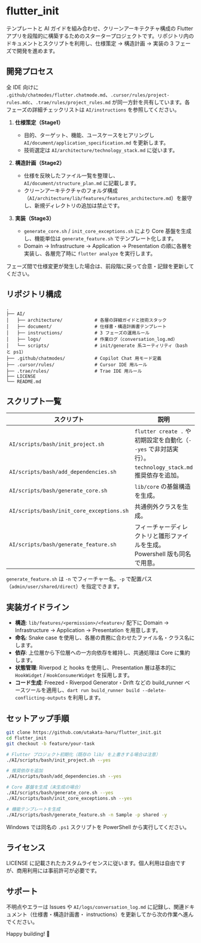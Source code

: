 # flutter_init

テンプレートと AI ガイドを組み合わせ、クリーンアーキテクチャ構成の Flutter アプリを段階的に構築するためのスタータープロジェクトです。リポジトリ内のドキュメントとスクリプトを利用し、仕様策定 → 構造計画 → 実装の 3 フェーズで開発を進めます。

## 開発プロセス

全 IDE 向けに `.github/chatmodes/flutter.chatmode.md`、`.cursor/rules/project-rules.mdc`、`.trae/rules/project_rules.md` が同一方針を共有しています。各フェーズの詳細チェックリストは `AI/instructions` を参照してください。

1. **仕様策定（Stage1）**
   - 目的、ターゲット、機能、ユースケースをヒアリングし `AI/document/application_specification.md` を更新します。
   - 技術選定は `AI/architecture/technology_stack.md` に従います。

2. **構造計画（Stage2）**
   - 仕様を反映したファイル一覧を整理し、`AI/document/structure_plan.md` に記載します。
   - クリーンアーキテクチャのフォルダ構成（`AI/architecture/lib/features/features_architecture.md`）を厳守し、新規ディレクトリの追加は禁止です。

3. **実装（Stage3）**
   - `generate_core.sh` / `init_core_exceptions.sh` により Core 基盤を生成し、機能単位は `generate_feature.sh` でテンプレート化します。
   - Domain → Infrastructure → Application → Presentation の順に各層を実装し、各層完了時に `flutter analyze` を実行します。

フェーズ間で仕様変更が発生した場合は、前段階に戻って合意・記録を更新してください。

## リポジトリ構成

```
.
├── AI/
│   ├── architecture/            # 各層の詳細ガイドと技術スタック
│   ├── document/                # 仕様書・構造計画書テンプレート
│   ├── instructions/            # 3 フェーズの運用ルール
│   ├── logs/                    # 作業ログ（conversation_log.md）
│   └── scripts/                 # init/generate 系ユーティリティ（bash と ps1）
├── .github/chatmodes/           # Copilot Chat 用モード定義
├── .cursor/rules/               # Cursor IDE 用ルール
├── .trae/rules/                 # Trae IDE 用ルール
├── LICENSE
└── README.md
```

## スクリプト一覧

| スクリプト | 説明 |
| --- | --- |
| `AI/scripts/bash/init_project.sh` | `flutter create .` や初期設定を自動化（`--yes` で非対話実行）。 |
| `AI/scripts/bash/add_dependencies.sh` | `technology_stack.md` 推奨依存を追加。 |
| `AI/scripts/bash/generate_core.sh` | `lib/core` の基盤構造を生成。 |
| `AI/scripts/bash/init_core_exceptions.sh` | 共通例外クラスを生成。 |
| `AI/scripts/bash/generate_feature.sh` | フィーチャーディレクトリと雛形ファイルを生成。 Powershell 版も同名で用意。 |

`generate_feature.sh` は `-n` でフィーチャー名、`-p` で配置パス（`admin/user/shared/direct`）を指定できます。

## 実装ガイドライン

- **構造**: `lib/features/<permission>/<feature>/` 配下に Domain → Infrastructure → Application → Presentation を用意します。
- **命名**: Snake case を使用し、各層の責務に合わせたファイル名・クラス名にします。
- **依存**: 上位層から下位層への一方向依存を維持し、共通処理は Core に集約します。
- **状態管理**: Riverpod と hooks を使用し、Presentation 層は基本的に `HookWidget` / `HookConsumerWidget` を採用します。
- **コード生成**: Freezed・Riverpod Generator・Drift などの build_runner ベースツールを適用し、`dart run build_runner build --delete-conflicting-outputs` を利用します。

## セットアップ手順

```bash
git clone https://github.com/utakata-haru/flutter_init.git
cd flutter_init
git checkout -b feature/your-task

# Flutter プロジェクト初期化（既存の lib/ を上書きする場合は注意）
./AI/scripts/bash/init_project.sh --yes

# 推奨依存を追加
./AI/scripts/bash/add_dependencies.sh --yes

# Core 基盤を生成（未生成の場合）
./AI/scripts/bash/generate_core.sh --yes
./AI/scripts/bash/init_core_exceptions.sh --yes

# 機能テンプレートを生成
./AI/scripts/bash/generate_feature.sh -n Sample -p shared -y
```

Windows では同名の `.ps1` スクリプトを PowerShell から実行してください。

## ライセンス

LICENSE に記載されたカスタムライセンスに従います。個人利用は自由ですが、商用利用には事前許可が必要です。

## サポート

不明点やエラーは Issues や `AI/logs/conversation_log.md` に記録し、関連ドキュメント（仕様書・構造計画書・ instructions）を更新してから次の作業へ進んでください。

Happy building! 🚀